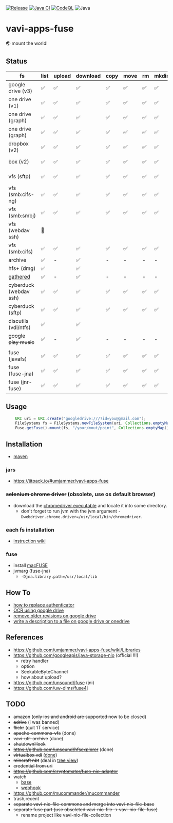 [![Release](https://jitpack.io/v/umjammer/vavi-apps-fuse.svg)](https://jitpack.io/#umjammer/vavi-apps-fuse)
[![Java CI](https://github.com/umjammer/vavi-apps-fuse/actions/workflows/maven.yml/badge.svg)](https://github.com/umjammer/vavi-apps-fuse/actions/workflows/maven.yml)
[![CodeQL](https://github.com/umjammer/vavi-apps-fuse/actions/workflows/codeql-analysis.yml/badge.svg)](https://github.com/umjammer/vavi-apps-fuse/actions/workflows/codeql-analysis.yml)
![Java](https://img.shields.io/badge/Java-17-b07219)

# vavi-apps-fuse

🌏 mount the world!

## Status

| fs                 | list | upload | download | copy | move | rm | mkdir | cache | watch | project                                                                                    | library                                                                                                                                     |
|--------------------|------|--------|----------|------|------|----|-------|-------|-------|--------------------------------------------------------------------------------------------|---------------------------------------------------------------------------------------------------------------------------------------------|
| google drive (v3)  | ✅    | ✅   | ✅       | ✅    | ✅   | ✅ | ✅    | ✅     | 🚧    | [sub module](vavi-nio-file-googledrive)                                                    | [google-api-services-drive](https://developers.google.com/api-client-library/java/)                                                         |
| one drive (v1)     | ✅    | ✅   | ✅       | ✅    | ✅   | ✅ | ✅    | ✅     | 🚧    | [sub module](vavi-nio-file-onedrive)                                                       | [OneDriveJavaSDK](https://github.com/umjammer/OneDriveJavaSDK)                                                                              |
| one drive (graph)  | ✅    | ✅   | ✅       | ✅    | ✅   | ✅ | ✅    | ✅     | 🚧    | [sub module](vavi-nio-file-onedrive3)                                                      | [onedrive-java-client](https://github.com/iterate-ch/onedrive-java-client)                                                                      |
| one drive (graph)  | ✅    | ✅   | ✅       | ✅    | ✅   | ✅ | ✅    | ✅     | 🚧    | [sub module](vavi-nio-file-onedrive4)                                                      | [msgraph-sdk-java](https://github.com/microsoftgraph/msgraph-sdk-java)                                                                  |
| dropbox (v2)       | ✅    | ✅   | ✅       | ✅    | ✅   | ✅ | ✅    | ✅     | 🚧    | [vavi-nio-file-dropbox](https://github.com/umjammer/vavi-nio-file-dropbox)                 |                                                                                                                                             |
| box (v2)           | ✅    | ✅   | ✅       | ✅    | ✅   | ✅ | ✅    | ✅     | 🚧    | [vavi-nio-file-box](https://github.com/umjammer/vavi-nio-file-box)                         |                                                                                                                                             |
| vfs (sftp)         | ✅    | ✅   | ✅       | ✅    | ✅   | ✅ | ✅    | -     |       | [sub module](vavi-nio-file-vfs)                                                            | [commons-vfs2](https://commons.apache.org/proper/commons-vfs/), [jsch](http://www.jcraft.com/jsch/)                                         |
| vfs (smb:cifs-ng)  | ✅    | ✅   | ✅       | ✅    | ✅   | ✅ | ✅    | -     |       | [sub module](vavi-nio-file-vfs)                                                            | [commons-vfs2-cifs](https://github.com/vbauer/commons-vfs2-cifs), [jcifs-ng](https://github.com/AgNO3/jcifs-ng)                             |
| vfs (smb:smbj)     | ✅    | ✅   | ✅       | ✅    | ✅   | ✅ | ✅    | -     |       | [sub module](vavi-nio-file-vfs)                                                            | [commons-vfs2-smb](https://github.com/umjammer/commons-vfs2-smb)                                                                            |
| vfs (webdav ssh)   | 🚧    |      |          |      |      |     |       |       |       | [sub module](vavi-nio-file-vfs)                                                            | [commons-vfs2-jackrabbit2](https://commons.apache.org/proper/commons-vfs/commons-vfs2-jackrabbit2/)                                         |
| vfs (smb:cifs)     | ✅    | ✅   | ✅       | ✅   | ✅    | ✅ | ✅    | -     |       | [sub module](vavi-nio-file-vfs)                                                            | [commons-vfs2-sandbox](https://commons.apache.org/proper/commons-vfs/commons-vfs2-sandbox/), [jcifs-ng](https://github.com/AgNO3/jcifs-ng/) |
| archive            | ✅    | -    | ✅       | -    | -    | -   | -     | -     |       | [sub module](vavi-nio-file-archive)                                                        | [vavi-util-archive](https://github.com/umjammer/vavi-util-archive)                                                                          |
| hfs+ (dmg)         | ✅    |      | ✅       |      |      |     |       |       |       | [sub module](vavi-nio-file-hfs)                                                            | [hfsexplorer](https://github.com/umjammer/hfsexplorer)                                                                                      |
| [gathered](https://github.com/umjammer/vavi-apps-fuse/wiki/GatheredFileSystem) | ✅ | - | ✅ | -    | -    | - | - | -     | | [sub module](vavi-nio-file-gathered)                                                       | -                                                                                                                                           |
| cyberduck (webdav ssh) | ✅ | ✅  | ✅       | ✅    | ✅    | ✅ | ✅   | ✅     |       | [vavi-nio-file-cyberduck](https://github.com/umjammer/vavi-nio-file-cyberduck)             | [cyberduck.webdav](https://github.com/iterate-ch/cyberduck/)                                                                                |
| cyberduck (sftp)   | ✅    | ✅   | ✅       | ✅    | ✅    | ✅ | ✅   | ✅     |       | [vavi-nio-file-cyberduck](https://github.com/umjammer/vavi-nio-file-cyberduck)             | [cyberduck.ssh](https://github.com/iterate-ch/cyberduck/)                                                                                   |
| discutils (vdi/ntfs) | ✅  |      | ✅       |      |      |     |      |       |       | [vavi-nio-file-discutils](https://github.com/umjammer/vavi-nio-file-discutils)             |                                                                                                                                             |
| ~~google play music~~ | ✅ | -    | ✅       | -    | -    | -   | -    | -     |       | [vavi-nio-file-googleplaymusic](https://github.com/umjammer/vavi-nio-file-googleplaymusic) | [gplaymusic](https://github.com/umjammer/gplaymusic)                                                                                        |
||||||
| fuse (javafs)      | ✅    | ✅   | ✅       | ✅    | ✅    | ✅  | ✅   | ✅     |       | [vavi-nio-file-fuse](https://github.com/umjammer/vavi-nio-file-fuse)                                                        | [javafs](https://github.com/umjammer/javafs)                                                                                                |
| fuse (fuse-jna)    | ✅    | ✅   | ✅       | ✅    | ✅    | ✅  | ✅   | ✅     |       | [vavi-nio-file-fuse](https://github.com/umjammer/vavi-nio-file-fuse)                                                                | [fuse-jna](https://github.com/EtiennePerot/fuse-jna)                                                                                        |
| fuse (jnr-fuse)    | ✅    | ✅   | ✅       | ✅    | ✅    | ✅  | ✅   | ✅     |       | [vavi-nio-file-fuse](https://github.com/umjammer/vavi-nio-file-fuse)                                                                | [jnr-fuse](https://github.com/SerCeMan/jnr-fuse)                                                                                            |

## Usage

```java
    URI uri = URI.create("googledrive:///?id=you@gmail.com");
    FileSystems fs = FileSystems.newFileSystem(uri, Collections.emptyMap());
    Fuse.getFuse().mount(fs, "/your/mout/point", Collections.emptyMap());
```

## Installation

 * [maven](https://jitpack.io/#umjammer/vavi-apps-fuse)

### jars

 * https://jitpack.io/#umjammer/vavi-apps-fuse

### ~~selenium chrome driver~~ (obsolete, use os default browser)

 * download the [chromedriver executable](https://chromedriver.chromium.org/downloads) and locate it into some directory.
   * don't forget to run jvm with the jvm argument `-Dwebdriver.chrome.driver=/usr/local/bin/chromedriver`.

### each fs installation

 * [instruction wiki](https://github.com/umjammer/vavi-apps-fuse/wiki/Home#installation)

### fuse

 * install [macFUSE](https://osxfuse.github.io/)
 * jvmarg (fuse-jna)
   * `-Djna.library.path=/usr/local/lib`

## How To

 * [how to replace authenticator](https://github.com/umjammer/vavi-apps-fuse/wiki/HowToReplaceAuthenticator)
 * [OCR using google drive](https://github.com/umjammer/vavi-apps-fuse/blob/ade22cec00d1ca9a3ade45cf4061228a032e4a32/vavi-nio-file-sandbox/src/test/java/GoogleOCR.java)
 * [remove older revisions on google drive](https://github.com/umjammer/vavi-apps-fuse/blob/9608a560f014d515ad95b45de0264dbe3f7c1d62/vavi-nio-file-googledrive/src/test/java/vavi/nio/file/googledrive/Main7.java)
 * [write a description to a file on google drive or onedrive](https://github.com/umjammer/vavi-apps-fuse/blob/9608a560f014d515ad95b45de0264dbe3f7c1d62/vavi-nio-file-sandbox/src/test/java/Descriptor.java)

## References

 * https://github.com/umjammer/vavi-apps-fuse/wiki/Libraries
 * https://github.com/googleapis/java-storage-nio (official !!!)
   * retry handler
   * option
   * SeekableByteChannel
   * how about upload?
 * https://github.com/unsound/jfuse (jni)
 * https://github.com/uw-dims/fuse4j

## TODO

 * ~~amazon~~ (~~only ios and android are supported now~~ to be closed)
 * ~~adrive~~ (i was banned)
 * ~~flickr~~ (quit 1T service)
 * ~~apache-commons-vfs~~ (done)
 * ~~vavi-util-archive~~ (done)
 * ~~shutdownHook~~
 * ~~https://github.com/unsound/hfsexplorer~~ (done)
 * ~~virtualbox vdi~~ ([done](https://github.com/umjammer/vavi-nio-file-discutils))
 * ~~mincraft nbt~~ (deal in [tree view](https://github.com/umjammer/vavi-apps-treeview))
 * ~~credential from uri~~
 * ~~https://github.com/cryptomator/fuse-nio-adapter~~
 * watch
   * [base](https://github.com/umjammer/vavi-nio-file-base) 
   * [webhook](https://github.com/umjammer/vavi-apps-webhook)  
 * https://github.com/mucommander/mucommander
 * trash,recent
 * ~~separate vavi-nio-file-commons and merge into vavi-nio-file-base~~
 * ~~separate fuse part (use obsoleted vavi-nio-file -> vavi-nio-file-fuse)~~
   * rename project like vavi-nio-file-collection
